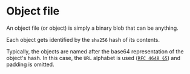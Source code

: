 # Object file

An object file (or object) is simply a binary blob that can be anything.

Each object gets identified by the `sha256` hash of its contents.

Typically, the objects are named after the base64 representation of the object's hash. In this case, the `URL` alphabet is used ([`RFC 4648 §5`](https://datatracker.ietf.org/doc/html/rfc4648#section-5)) and padding is omitted.
